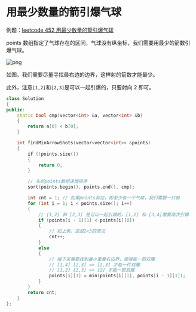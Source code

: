 # 用最少数量的箭引爆气球

例题：[leetcode 452 用最少数量的箭引爆气球](https://leetcode.cn/problems/minimum-number-of-arrows-to-burst-balloons/description/)

points 数组指定了气球存在的区间，气球没有纵坐标，我们需要用最少的箭数引爆气球。

![png](https://code-thinking-1253855093.file.myqcloud.com/pics/20201123101929791.png)

如图，我们需要尽量寻找最右边的边界，这样射的箭数才能最少。

此外，注意`[1,2]`和`[2,3]`是可以一起引爆的，只要射向 2 即可。

```cpp
class Solution
{
public:
    static bool cmp(vector<int> &a, vector<int> &b)
    {
        return a[0] < b[0];
    }

    int findMinArrowShots(vector<vector<int>> &points)
    {
        if (!points.size())
        {
            return 0;
        }

        // 先将points数组递增排序
        sort(points.begin(), points.end(), cmp);

        int cnt = 1; // 如果points非空，即至少有一个气球，我们需要一只箭
        for (int i = 1; i < points.size(); i++)
        {
            // [1,2] 和 [2,3] 是可以一起引爆的，[1,2] 和 [3,4]需要两次引爆
            if (points[i - 1][1] < points[i][0])
            {
                // 如上例，这是2<3的情况
                cnt++;
            }
            else
            {
                // 接下来需要找到最小重叠右边界，使得能一箭双雕
                // [1,4] [2,3] => [2,3] 才能一件双雕
                // [1,2] [2,3] => [2] 才能一箭双雕
                points[i][1] = min(points[i][1], points[i - 1][1]);
            }
        }
        return cnt;
    }
};
```
